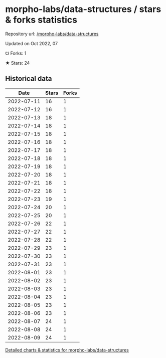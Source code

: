 # morpho-labs/data-structures / stars & forks statistics

Repository url: [/morpho-labs/data-structures](https://github.com/morpho-labs/data-structures)

Updated on Oct 2022, 07

☋ Forks: 1

★ Stars: 24

## Historical data
| Date | Stars | Forks |
|------|-------|-------|
| 2022-07-11 | 16 | 1 | 
| 2022-07-12 | 16 | 1 | 
| 2022-07-13 | 18 | 1 | 
| 2022-07-14 | 18 | 1 | 
| 2022-07-15 | 18 | 1 | 
| 2022-07-16 | 18 | 1 | 
| 2022-07-17 | 18 | 1 | 
| 2022-07-18 | 18 | 1 | 
| 2022-07-19 | 18 | 1 | 
| 2022-07-20 | 18 | 1 | 
| 2022-07-21 | 18 | 1 | 
| 2022-07-22 | 18 | 1 | 
| 2022-07-23 | 19 | 1 | 
| 2022-07-24 | 20 | 1 | 
| 2022-07-25 | 20 | 1 | 
| 2022-07-26 | 22 | 1 | 
| 2022-07-27 | 22 | 1 | 
| 2022-07-28 | 22 | 1 | 
| 2022-07-29 | 23 | 1 | 
| 2022-07-30 | 23 | 1 | 
| 2022-07-31 | 23 | 1 | 
| 2022-08-01 | 23 | 1 | 
| 2022-08-02 | 23 | 1 | 
| 2022-08-03 | 23 | 1 | 
| 2022-08-04 | 23 | 1 | 
| 2022-08-05 | 23 | 1 | 
| 2022-08-06 | 23 | 1 | 
| 2022-08-07 | 24 | 1 | 
| 2022-08-08 | 24 | 1 | 
| 2022-08-09 | 24 | 1 | 


[Detailed charts & statistics for morpho-labs/data-structures](https://reviewgithub.com/rep/morpho-labs/data-structures)

